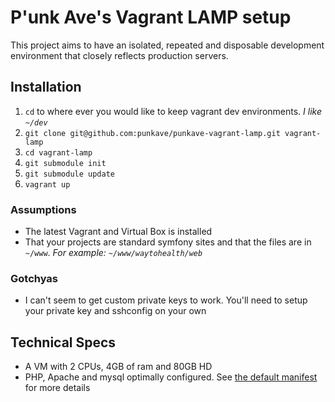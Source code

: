 # P'unk Ave's Vagrant LAMP setup

This project aims to have an isolated, repeated and disposable development environment that closely reflects production servers.

## Installation

1. `cd` to where ever you would like to keep vagrant dev environments. *I like `~/dev`*
2. `git clone git@github.com:punkave/punkave-vagrant-lamp.git vagrant-lamp`
3. `cd vagrant-lamp`
4. `git submodule init`
5. `git submodule update`
6. `vagrant up`

### Assumptions

* The latest Vagrant and Virtual Box is installed
* That your projects are standard symfony sites and that the files are in `~/www`. *For example: `~/www/waytohealth/web`*

### Gotchyas

* I can't seem to get custom private keys to work. You'll need to setup your private key and sshconfig on your own

## Technical Specs

* A VM with 2 CPUs, 4GB of ram and 80GB HD
* PHP, Apache and mysql optimally configured. See [the default manifest](https://github.com/punkave/punkave-vagrant-lamp/blob/master/provision/manifests/default.pp) for more details
